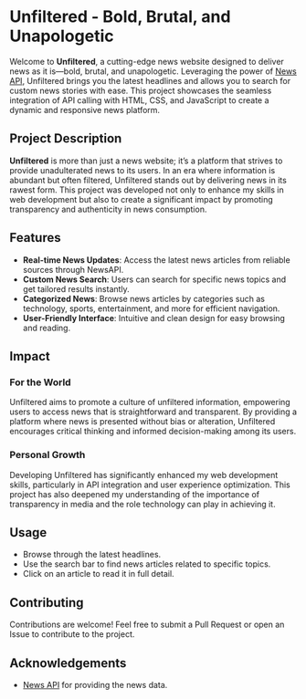 # Unfiltered - Bold, Brutal, and Unapologetic

Welcome to **Unfiltered**, a cutting-edge news website designed to deliver news as it is—bold, brutal, and unapologetic. Leveraging the power of [News API](https://newsdata.io/), Unfiltered brings you the latest headlines and allows you to search for custom news stories with ease. This project showcases the seamless integration of API calling with HTML, CSS, and JavaScript to create a dynamic and responsive news platform.

## Project Description 

**Unfiltered** is more than just a news website; it’s a platform that strives to provide unadulterated news to its users. In an era where information is abundant but often filtered, Unfiltered stands out by delivering news in its rawest form. This project was developed not only to enhance my skills in web development but also to create a significant impact by promoting transparency and authenticity in news consumption.

## Features

- **Real-time News Updates**: Access the latest news articles from reliable sources through NewsAPI.
- **Custom News Search**: Users can search for specific news topics and get tailored results instantly.
- **Categorized News**: Browse news articles by categories such as technology, sports, entertainment, and more for efficient navigation.
- **User-Friendly Interface**: Intuitive and clean design for easy browsing and reading.

## Impact

### For the World

Unfiltered aims to promote a culture of unfiltered information, empowering users to access news that is straightforward and transparent. By providing a platform where news is presented without bias or alteration, Unfiltered encourages critical thinking and informed decision-making among its users.

### Personal Growth

Developing Unfiltered has significantly enhanced my web development skills, particularly in API integration and user experience optimization. This project has also deepened my understanding of the importance of transparency in media and the role technology can play in achieving it.

## Usage

- Browse through the latest headlines.
- Use the search bar to find news articles related to specific topics.
- Click on an article to read it in full detail.

## Contributing

Contributions are welcome! Feel free to submit a Pull Request or open an Issue to contribute to the project.

## Acknowledgements

- [News API](https://newsdata.io/) for providing the news data.
